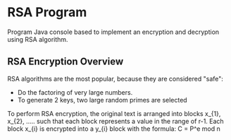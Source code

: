 # RSA Program
Program Java console based to implement an encryption and decryption using RSA algorithm.

## RSA Encryption Overview
RSA algorithms are the most popular, because they are considered "safe":
* Do the factoring of very large numbers.
* To generate 2 keys, two large random primes are selected

To perform RSA encryption, the original text is arranged into blocks x_{1}, x_{2}, ..... such that each block represents a value in the range of r-1. Each block x_{i} is encrypted into a y_{i} block with the formula:
C = P^e mod n
